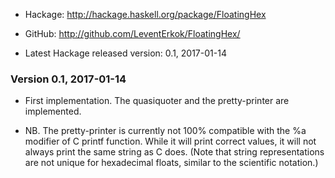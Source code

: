 * Hackage: <http://hackage.haskell.org/package/FloatingHex>
* GitHub:  <http://github.com/LeventErkok/FloatingHex/>

* Latest Hackage released version: 0.1, 2017-01-14

### Version 0.1, 2017-01-14

  * First implementation. The quasiquoter and the pretty-printer are implemented.

  * NB. The pretty-printer is currently not 100% compatible with the %a modifier
    of C printf function. While it will print correct values, it will not always
    print the same string as C does. (Note that string representations are not
    unique for hexadecimal floats, similar to the scientific notation.)
